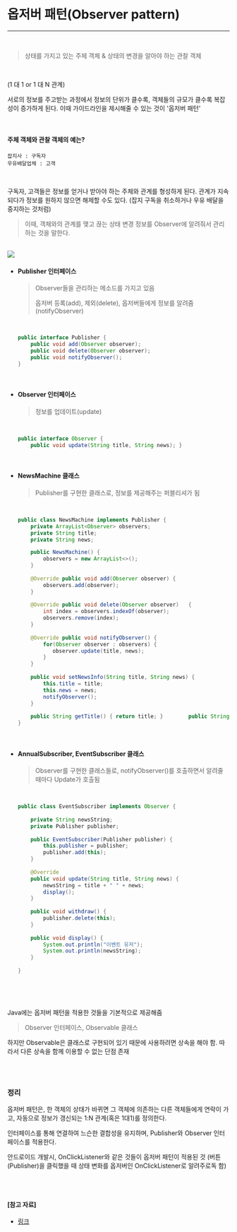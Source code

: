 # 옵저버 패턴(Observer pattern)

---

<br>

> 상태를 가지고 있는 주체 객체 & 상태의 변경을 알아야 하는 관찰 객체

<br>

(1 대 1 or 1 대 N 관계)

서로의 정보를 주고받는 과정에서 정보의 단위가 클수록, 객체들의 규모가 클수록 복잡성이 증가하게 된다. 이때 가이드라인을 제시해줄 수 있는 것이 '옵저버 패턴'

<br>

#### 주체 객체와 관찰 객체의 예는?

```
잡지사 : 구독자
우유배달업체 : 고객
```

<br>

구독자, 고객들은 정보를 얻거나 받아야 하는 주체와 관계를 형성하게 된다. 관계가 지속되다가 정보를 원하지 않으면 해제할 수도 있다. (잡지 구독을 취소하거나 우유 배달을 중지하는 것처럼)

> 이때, 객체와의 관계를 맺고 끊는 상태 변경 정보를 Observer에 알려줘서 관리하는 것을 말한다.

<br>

<img src="https://img1.daumcdn.net/thumb/R1280x0/?scode=mtistory2&fname=http%3A%2F%2Fcfile9.uf.tistory.com%2Fimage%2F2214233B56A4D98611449A">

<br>

- #### Publisher 인터페이스

  > Observer들을 관리하는 메소드를 가지고 있음
  >
  > 옵저버 등록(add), 제외(delete), 옵저버들에게 정보를 알려줌(notifyObserver)

  <br>

  ```java
  public interface Publisher { 
      public void add(Observer observer); 
      public void delete(Observer observer); 
      public void notifyObserver(); 
  }
  ```

  <br>

- #### Observer 인터페이스

  > 정보를 업데이트(update)

  <br>

  ```java
  public interface Observer { 
      public void update(String title, String news); }
  ```

  <br>

- #### NewsMachine 클래스

  > Publisher를 구현한 클래스로, 정보를 제공해주는 퍼블리셔가 됨

  <br>

  ```java
  public class NewsMachine implements Publisher {
      private ArrayList<Observer> observers; 
      private String title; 
      private String news; 
  
      public NewsMachine() {
          observers = new ArrayList<>(); 
      }
      
      @Override public void add(Observer observer) {
          observers.add(observer);
      }
      
      @Override public void delete(Observer observer) 	{ 
          int index = observers.indexOf(observer);
          observers.remove(index); 
      }
      
      @Override public void notifyObserver() {
          for(Observer observer : observers) {
             observer.update(title, news); 
          }
      } 
      
      public void setNewsInfo(String title, String news) { 
          this.title = title; 
          this.news = news; 
          notifyObserver(); 
      } 
      
      public String getTitle() { return title; } 		public String getNews() { return news; }
  }
  ```

  <br>

- #### AnnualSubscriber, EventSubscriber 클래스

  > Observer를 구현한 클래스들로, notifyObserver()를 호출하면서 알려줄 때마다 Update가 호출됨

  <br>

  ```java
  public class EventSubscriber implements Observer {
      
      private String newsString;
      private Publisher publisher;
      
      public EventSubscriber(Publisher publisher) {
          this.publisher = publisher;
          publisher.add(this);
      }
      
      @Override
      public void update(String title, String news) {
          newsString = title + " " + news;
          display();
      }
      
      public void withdraw() {
          publisher.delete(this);
      }
      
      public void display() {
          System.out.println("이벤트 유저");
          System.out.println(newsString);
      }
      
  }
  ```

  <br>

<br>

Java에는 옵저버 패턴을 적용한 것들을 기본적으로 제공해줌

> Observer 인터페이스, Observable 클래스

하지만 Observable은 클래스로 구현되어 있기 때문에 사용하려면 상속을 해야 함. 따라서 다른 상속을 함께 이용할 수 없는 단점 존재

<br>

<br>

### 정리

옵저버 패턴은, 한 객체의 상태가 바뀌면 그 객체에 의존하는 다른 객체들에게 연락이 가고, 자동으로 정보가 갱신되는 1:N 관계(혹은 1대1)를 정의한다.

인터페이스를 통해 연결하여 느슨한 결합성을 유지하며, Publisher와 Observer 인터페이스를 적용한다.

안드로이드 개발시, OnClickListener와 같은 것들이 옵저버 패턴이 적용된 것 (버튼(Publisher)을 클릭했을 때 상태 변화를 옵저버인 OnClickListener로 알려주로독 함)

<br>

<br>

#### [참고 자료]

- [링크](<https://flowarc.tistory.com/entry/%EB%94%94%EC%9E%90%EC%9D%B8-%ED%8C%A8%ED%84%B4-%EC%98%B5%EC%A0%80%EB%B2%84-%ED%8C%A8%ED%84%B4Observer-Pattern>)
